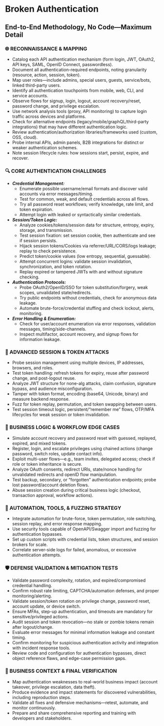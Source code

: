 # Broken Authentication

## End-to-End Methodology, No Code—Maximum Detail

### 🌐 RECONNAISSANCE & MAPPING

  - Catalog each API authentication mechanism (form login, JWT, OAuth2, API keys, SAML, OpenID Connect, passwordless).
  - Document all authentication-required endpoints, noting granularity (resource, action, session, token).
  - Map user roles—include admins, special users, guests, service/bots, linked third-party users.
  - Identify all authentication touchpoints from mobile, web, CLI, and service accounts.
  - Observe flows for signup, login, logout, account recovery/reset, password change, and privilege escalation.
  - Use network analysis tools (proxy, API monitoring) to capture login traffic across devices and platforms.
  - Check for alternative endpoints (legacy/mobile/graphQL/third-party integrations) that may have different authentication logic.
  - Review authentication/authorization libraries/frameworks used (custom, OSS, cloud).
  - Probe internal APIs, admin panels, B2B integrations for distinct or weaker authentication schemes.
  - Note session lifecycle rules: how sessions start, persist, expire, and recover.

### 🔍 CORE AUTHENTICATION CHALLENGES

  - ***Credential Management:***
    - Enumerate possible username/email formats and discover valid accounts via error messages/timing.
    - Test for common, weak, and default credentials across all flows.
    - Try all password reset workflows; verify knowledge, rate limit, and token expiration.
    - Attempt login with leaked or syntactically similar credentials.
  - ***Session/Token Logic:***
    - Analyze cookies/tokens/session data for structure, entropy, expiry, storage, and transmission.
    - Test session fixation: set session cookie, then authenticate and see if session persists.
    - Hijack session tokens/Cookies via referrer/URL/CORS/logs leakage; replay to check persistence.
    - Predict token/cookie values (low entropy, sequential, guessable).
    - Attempt concurrent logins: validate session invalidation, synchronization, and token rotation.
    - Replay expired or tampered JWTs with and without signature checking.
  - ***Authentication Protocols:***
    - Probe OAuth2/OpenID/SSO for token substitution/forgery, weak scopes, unvalidated state/redirects.
    - Try public endpoints without credentials, check for anonymous data leakage.
    - Automate brute-force/credential stuffing and check lockout, alerts, monitoring.
  - ***Error Handling & Enumeration:***
    - Check for user/account enumeration via error responses, validation messages, timing/side-channels.
    - Inspect multifactor, account recovery, and signup flows for information leakage.

### 💾 ADVANCED SESSION & TOKEN ATTACKS

  - Probe session management using multiple devices, IP addresses, browsers, and roles.
  - Test token handling: refresh tokens for expiry, reuse after password change, and post-logout reuse.
  - Analyze JWT structure for none-alg attacks, claim confusion, signature bypass, and audience misconfiguration.
  - Tamper with token format, encoding (base64, Unicode, binary) and measure backend response.
  - Fuzz for token replay, permutation, and token swapping between users.
  - Test session timeout logic, persistent/“remember me” flows, OTP/MFA lifecycles for weak session or token invalidation.

### 🧠 BUSINESS LOGIC & WORKFLOW EDGE CASES

  - Simulate account recovery and password reset with guessed, replayed, expired, and mixed tokens.
  - Register, login, and escalate privileges using chained actions (change password, switch roles, update contact info).
  - Exploit multi-user flows—e.g., team invites, delegated access; check if role or token inheritance is secure.
  - Analyze OAuth consents, redirect URIs, state/nonce handling for unvalidated redirects and openID flow manipulation.
  - Test backup, secondary, or “forgotten” authentication endpoints; probe lost password/account deletion flows.
  - Abuse session creation during critical business logic (checkout, transaction approval, workflow actions).

### 🎯 AUTOMATION, TOOLS, & FUZZING STRATEGY

  - Integrate automation for brute-force, token permutation, role switching, session replay, and error response mapping.
  - Use security tools capable of OpenAPI/Swagger import and fuzzing for authentication bypasses.
  - Set up custom scripts with credential lists, token structures, and session brokers for scale.
  - Correlate server-side logs for failed, anomalous, or excessive authentication attempts.

### 🛡️ DEFENSE VALIDATION & MITIGATION TESTS

  - Validate password complexity, rotation, and expired/compromised credential handling.
  - Confirm robust rate limiting, CAPTCHA/automation defenses, and proper monitoring/alerting.
  - Validate session/token rotation on privilege change, password reset, account update, or device switch.
  - Ensure MFAs, step-up authentication, and timeouts are mandatory for sensitive/privileged actions.
  - Audit session and token revocation—no stale or zombie tokens remain after logout/change.
  - Evaluate error messages for minimal information leakage and constant timing.
  - Confirm monitoring for suspicious authentication activity and integration with incident response tools.
  - Review code and configuration for authentication bypasses, direct object reference flaws, and edge-case permission gaps.

### 🏁 BUSINESS CONTEXT & FINAL VERIFICATION

  - Map authentication weaknesses to real-world business impact (account takeover, privilege escalation, data theft).
  - Produce evidence and impact statements for discovered vulnerabilities, including reproduction steps.
  - Validate all fixes and defensive mechanisms—retest, automate, and monitor continuously.
  - Prepare and share comprehensive reporting and training with developers and stakeholders.
